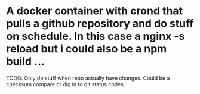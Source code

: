 # A docker container with crond that pulls a github repository and do stuff on schedule. In this case a nginx -s reload but i could also be a npm build ...

TODO:
Only do stuff when repo actually have changes. Could be a checksum compare or dig in to git status codes.
